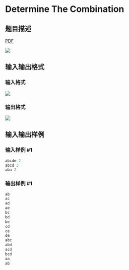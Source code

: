# Determine The Combination

## 题目描述

[problemUrl]: https://uva.onlinejudge.org/index.php?option=com_onlinejudge&Itemid=8&category=19&page=show_problem&problem=1717

[PDF](https://uva.onlinejudge.org/external/107/p10776.pdf)

![](https://cdn.luogu.com.cn/upload/vjudge_pic/UVA10776/067eea4cca675dc2690dea8e7f4d5795f47d5b5b.png)

## 输入输出格式

### 输入格式

![](https://cdn.luogu.com.cn/upload/vjudge_pic/UVA10776/3de9deb70b2e8e2eb01605f4228ba653a4a1d122.png)

### 输出格式

![](https://cdn.luogu.com.cn/upload/vjudge_pic/UVA10776/f780f6f5a6343dc131f06dc4bc7cd75cb830063a.png)

## 输入输出样例

### 输入样例 #1

```cpp
abcde 2
abcd 3
aba 2
```


### 输出样例 #1

```cpp
ab
ac
ad
ae
bc
bd
be
cd
ce
de
abc
abd
acd
bcd
aa
ab
```


